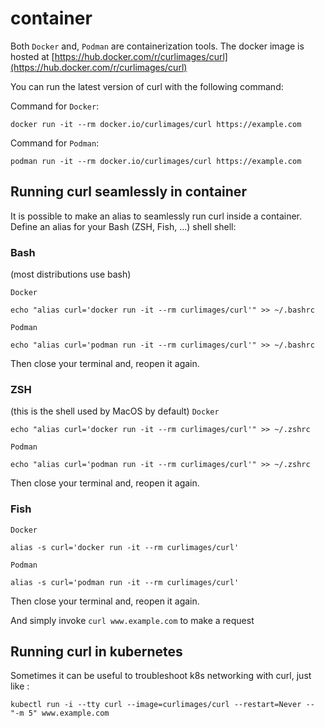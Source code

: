 # container

Both `Docker` and, `Podman` are containerization tools.
The docker image is hosted at [https://hub.docker.com/r/curlimages/curl](https://hub.docker.com/r/curlimages/curl)

You can run the latest version of curl with the following command:

Command for `Docker`:
```
docker run -it --rm docker.io/curlimages/curl https://example.com
```

Command for `Podman`:
```
podman run -it --rm docker.io/curlimages/curl https://example.com
```

## Running curl seamlessly in container

It is possible to make an alias to seamlessly run curl inside a container.
Define an alias for your Bash (ZSH, Fish, ...) shell shell:

### Bash
(most distributions use bash)

`Docker`
```
echo "alias curl='docker run -it --rm curlimages/curl'" >> ~/.bashrc
```

`Podman`
```
echo "alias curl='podman run -it --rm curlimages/curl'" >> ~/.bashrc
```
Then close your terminal and, reopen it again.

### ZSH
(this is the shell used by MacOS by default)
`Docker`
```
echo "alias curl='docker run -it --rm curlimages/curl'" >> ~/.zshrc
```

`Podman`
```
echo "alias curl='podman run -it --rm curlimages/curl'" >> ~/.zshrc
```
Then close your terminal and, reopen it again.

### Fish
`Docker`
```
alias -s curl='docker run -it --rm curlimages/curl'
```

`Podman`
```
alias -s curl='podman run -it --rm curlimages/curl'
```
Then close your terminal and, reopen it again.

And simply invoke `curl www.example.com` to make a request

## Running curl in kubernetes

Sometimes it can be useful to troubleshoot k8s networking with curl, just like :

```
kubectl run -i --tty curl --image=curlimages/curl --restart=Never -- "-m 5" www.example.com
```
